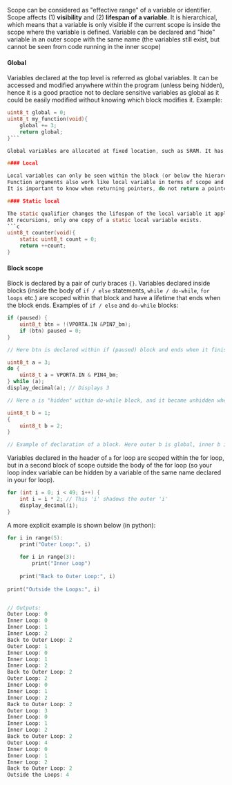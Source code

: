 Scope can be considered as "effective range" of a variable or identifier. 
Scope affects (1) **visibility** and (2) **lifespan of a variable**. It is hierarchical, which means that a variable is only visible if the current scope is inside the scope where the variable is defined. 
Variable can be declared and "hide" variable in an outer scope with the same name (the variables still exist, but cannot be seen from code running in the inner scope)

#### Global

Variables declared at the top level is referred as global variables. It can be accessed and modified anywhere within the program (unless being hidden), hence it is a good practice not to declare sensitive variables as global as it could be easily modified without knowing which block modifies it. 
Example:
```c
uint8_t global = 0;
uint8_t my_function(void){
	global += 3;
	return global;
}```

Global variables are allocated at fixed location, such as SRAM. It has unlimited lifespan.

#### Local

Local variables can only be seen within the block (or below the hierarchy). It has the lifespan that ends when the function returns. By default, local variables stored on the stack. 
Function arguments also work like local variable in terms of scope and lifespan. 
It is important to know when returning pointers, do not return a pointer to a local variable that is declared inside the function; that variable will no longer exist by the time the function returns and the pointer will be invalid. 

#### Static local

The static qualifier changes the lifespan of the local variable it applies to, but not the scope. Static local variables instead stored in fixed location in memory (SRAM), rather than on the stack. Hence, their lifespan is the duration of the program, same as global variables. 
At recursions, only one copy of a static local variable exists. 
```c
uint8_t counter(void){
	static uint8_t count = 0;
	return ++count;
}
```


#### Block scope

Block is declared by a pair of curly braces `{}`. 
Variables declared inside blocks (inside the body of `if / else` statements, `while / do-while`, `for loops` etc.) are scoped within that block and have a lifetime that ends when the block ends. 
Examples of `if / else` and `do-while` blocks:
```c
if (paused) {
    uint8_t btn = !(VPORTA.IN &PIN7_bm);
	if (btn) paused = 0;
}

// Here btn is declared within if (paused) block and ends when it finished. 

uint8_t a = 3;
do {
	uint8_t a = VPORTA.IN & PIN4_bm;
} while (a);
display_decimal(a); // Displays 3

// Here a is "hidden" within do-while block, and it became unhidden when the bock ends.  

uint8_t b = 1;
{
	uint8_t b = 2;
}

// Example of declaration of a block. Here outer b is global, inner b is local and hiding the global variable b. 
```

Variables declared in the header of `a` for loop are scoped within the for loop, but in a second block of scope outside the body of the for loop (so your loop index variable can be hidden by a variable of the same name declared in your for loop). 
```c
for (int i = 0; i < 49; i++) {
    int i = i * 2; // This 'i' shadows the outer 'i'
    display_decimal(i);
}
```

A more explicit example is shown below (in python):
```c
for i in range(5): 
	print("Outer Loop:", i) 
	
	for i in range(3): 
		print("Inner Loop")
		
	print("Back to Outer Loop:", i) 
	
print("Outside the Loops:", i)


// Outputs:
Outer Loop: 0
Inner Loop: 0
Inner Loop: 1
Inner Loop: 2
Back to Outer Loop: 2
Outer Loop: 1
Inner Loop: 0
Inner Loop: 1
Inner Loop: 2
Back to Outer Loop: 2
Outer Loop: 2
Inner Loop: 0
Inner Loop: 1
Inner Loop: 2
Back to Outer Loop: 2
Outer Loop: 3
Inner Loop: 0
Inner Loop: 1
Inner Loop: 2
Back to Outer Loop: 2
Outer Loop: 4
Inner Loop: 0
Inner Loop: 1
Inner Loop: 2
Back to Outer Loop: 2
Outside the Loops: 4
```